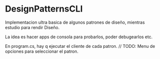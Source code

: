 # DesignPatternsCLI
Implementacion ultra basica de algunos patrones de diseño, mientras estudio para rendir Diseño.

La idea es hacer apps de consola para probarlos, poder debugearlos etc.

En program.cs, hay q ejecutar el cliente de cada patron. // TODO: Menu de opciones para seleccionar el patron. 



